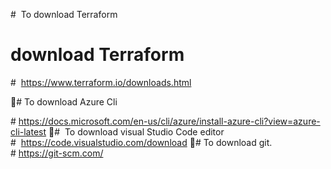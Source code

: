 #  To download Terraform


# download Terraform 

#  https://www.terraform.io/downloads.html

# To download Azure Cli
 
# https://docs.microsoft.com/en-us/cli/azure/install-azure-cli?view=azure-cli-latest
#  To download visual Studio Code editor
#  https://code.visualstudio.com/download
# To download git.
# https://git-scm.com/
